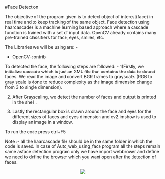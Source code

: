 #Face Detection

The objective of the program given is to detect object of interest(face) in real time and to keep tracking of the same object. Face detection using haarcascades is a machine learning based approach where a cascade function is trained with a set of input data. OpenCV already contains many pre-trained classifiers for face, eyes, smiles, etc.

The Libraries we will be using are: -
* OpenCV-contrib

To detected the face, the following steps are followed: -
1)Firstly, we initialize cascade which is just an XML file that contains the data to detect faces. We read the image and convert BGR frames to grayscale. (RGB to gray scale is done to reduce complexity as the image dimension change from 3 to single dimension).

2) After Grayscaling, we detect the number of faces and output is printed in the shell .

3) Lastly the rectangular box is drawn around the face and eyes for the different sizes of faces and eyes dimension and cv2.imshow is used to display an image in a window.

To run the code press ctrl+F5.

Note :- all the haarcascade file should be in the same folder in which the code is saved.
In case of Auto_web_using_face program all the steps remain same asface detection program only we have import webbrower and define we need to define the browser which you want open after the detection of faces.

<p align="center">
<img src="https://user-images.githubusercontent.com/72293452/111137482-d9321180-85a4-11eb-8e61-dae7d08bebaa.jpg">
</p>

  
